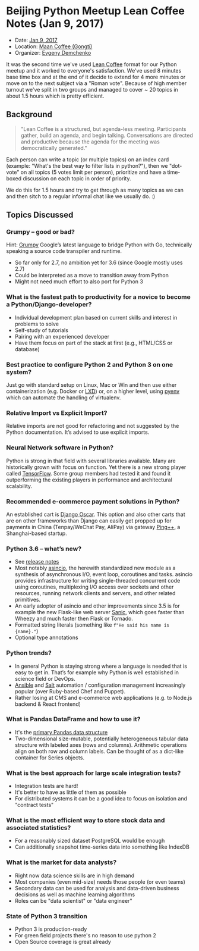 # Beijing Python Meetup Lean Coffee Notes (Jan 9, 2017)

* Date: [Jan 9, 2017](https://www.meetup.com/Beijing-Python/events/232653326/)
* Location: [Maan Coffee (Gongti)](https://maps.google.com/maps?f=q&hl=en&q=Corner+of+Worker%27s+Stadium+North%2FWest+Roads%2C+Beijing%2C+cn)
* Organizer: [Evgeny Demchenko](https://github.com/littlepea/)

It was the second time we've used [Lean Coffee](http://leancoffee.org/) format for our Python meetup and it worked to everyone's satisfaction.
We've used 8 minutes base time box and at the end of it decide to extend for 4 more minutes or move on to the next subject via a "Roman vote".
Because of high member turnout we've split in two groups and managed to cover ~ 20 topics in about 1.5 hours which is pretty efficient. 

## Background

> "Lean Coffee is a structured, but agenda-less meeting. Participants gather, build an agenda, and begin talking. Conversations are directed and productive because the agenda for the meeting was democratically generated."

Each person can write a topic (or multiple topics) on an index card (example: "What's the best way to filter lists in python?"), then we "dot-vote" on all topics (5 votes limit per person), 
prioritize and have a time-boxed discussion on each topic in order of priority. 

We do this for 1.5 hours and try to get through as many topics as we can and then  sitch to a regular informal chat like we usually do. :)

## Topics Discussed

### Grumpy – good or bad?

Hint: [Grumpy](https://github.com/google/grumpy) Google’s latest language to bridge Python with Go, technically speaking a source code transpiler and runtime.

- So far only for 2.7, no ambition yet for 3.6 (since Google mostly uses 2.7)
- Could be interpreted as a move to transition away from Python
- Might not need much effort to also port for Python 3

### What is the fastest path to productivity for a novice to become a Python/Django-developer?

- Individual development plan based on current skills and interest in problems to solve
- Self-study of tutorials  
- Pairing with an experienced developer
- Have them focus on part of the stack at first (e.g., HTML/CSS or database)

### Best practice to configure Python 2 and Python 3 on one system?

Just go with standard setup on Linux, Mac or Win and then use either containerization (e.g. Docker or [LXD](https://github.com/lxc/lxd)) 
or, on a higher level, using [pyenv](https://github.com/yyuu/pyenv) which can automate the handling of virtualenv.

### Relative Import vs Explicit Import?

Relative imports are not good for refactoring and not suggested by the Python documentation. It’s advised to use explicit imports.

### Neural Network software in Python?

Python is strong in that field with several libraries available. Many are historically grown with focus on function. Yet there is a new strong player called [TensorFlow](https://github.com/tensorflow/tensorflow). Some group members had tested it and found it outperforming the existing players in performance and architectural scalability.

### Recommended e-commerce payment solutions in Python?  

An established cart is [Django Oscar](https://github.com/django-oscar). This option and also other carts that are on other frameworks than Django can easily get propped up for payments in China (Tenpay/WeChat Pay, AliPay) via gateway [Ping++](https://github.com/PingPlusPlus/pingpp-python), a Shanghai-based startup. 

### Python 3.6 – what’s new?

- See [release notes](https://docs.python.org/3/whatsnew/3.6.html)
- Most notably [asincio](https://docs.python.org/3/library/asyncio.html#module-asyncio), the herewith standardized new module as a synthesis of asynchronous I/O, event loop, coroutines and tasks. asincio provides infrastructure for writing single-threaded concurrent code using coroutines, multiplexing I/O access over sockets and other resources, running network clients and servers, and other related primitives. 
- An early adopter of asincio and other improvements since 3.5 is for example the new Flask-like web server [Sanic](https://github.com/channelcat/sanic), which goes faster than Wheezy and much faster then Flask or Tornado.
- Formatted string literals (something like `f"He said his name is {name}."`)
- Optional type annotations

### Python trends?

- In general Python is staying strong where a language is needed that is easy to get in. That’s for example why Python is well established in science field or DevOps.
- [Ansible](https://github.com/ansible/ansible) and [Salt](https://github.com/saltstack/salt) automation / configuration management increasingly popular (over Ruby-based Chef and Puppet).
- Rather losing at CMS and e-commerce web applications (e.g. to Node.js backend & React frontend)

### What is Pandas DataFrame and how to use it?

- It's the [primary Pandas data structure](http://pandas.pydata.org/pandas-docs/stable/generated/pandas.DataFrame.html)
- Two-dimensional size-mutable, potentially heterogeneous tabular data structure with labeled axes (rows and columns). Arithmetic operations align on both row and column labels. Can be thought of as a dict-like container for Series objects. 

### What is the best approach for large scale integration tests?

- Integration tests are hard!
- It's better to have as little of them as possible
- For distributed systems it can be a good idea to focus on isolation and "contract tests"

### What is the most efficient way to store stock data and associated statistics?

- For a reasonably sized dataset PostgreSQL would be enough
- Can additionally snapshot time-series data into something like IndexDB

### What is the market for data analysts?

- Right now data science skills are in high demand
- Most companies (even mid-size) needs those people (or even teams)
- Secondary data can be used for analysis and data-driven business decisions as well as machine learning algorithms
- Roles can be "data scientist" or "data engineer"

### State of Python 3 transition

- Python 3 is production-ready
- For green field projects there's no reason to use python 2
- Open Source coverage is great already
